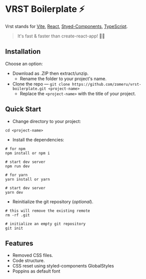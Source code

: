 # VRST Boilerplate ⚡

Vrst stands for [Vite](https://github.com/vitejs/vite), [React](https://github.com/microsoft/TypeScript), [Styed-Components](https://github.com/styled-components/styled-components), [TypeScript](https://github.com/microsoft/TypeScript).

> It's fast & faster than create-react-app! 🏃‍♂️

## Installation

Choose an option:

- Download as .ZIP then extract/unzip.
  - Rename the folder to your project's name.
- Clone the repo — `git clone https://github.com/zomeru/vrst-boilerplate.git <project-name>`
  - Replace the `<project-name>` with the title of your project.

## Quick Start

- Change directory to your project:

```shell
cd <project-name>
```

- Install the dependencies:

```shell
# for npm
npm install or npm i

# start dev server
npm run dev
```

```shell
# for yarn
yarn install or yarn

# start dev server
yarn dev
```

- Reinitialize the git repository (_optional_).

```shell
# this will remove the existing remote
rm -rf .git

# initialize an empty git repository
git init
```

## Features

- Removed CSS files.
- Code structure.
- CSS reset using styled-components GlobalStyles
- Poppins as default font
